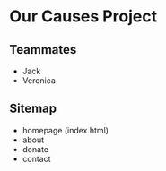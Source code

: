 # Our Causes Project

## Teammates

* Jack
* Veronica

## Sitemap

* homepage (index.html)
* about
* donate
* contact